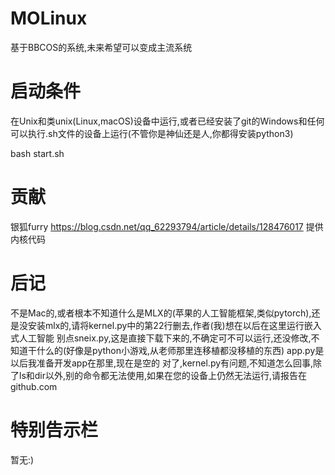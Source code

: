 # MOLinux
基于BBCOS的系统,未来希望可以变成主流系统

# 启动条件
在Unix和类unix(Linux,macOS)设备中运行,或者已经安装了git的Windows和任何可以执行.sh文件的设备上运行(不管你是神仙还是人,你都得安装python3)

bash start.sh

# 贡献
银狐furry
https://blog.csdn.net/qq_62293794/article/details/128476017
提供内核代码
# 后记
不是Mac的,或者根本不知道什么是MLX的(苹果的人工智能框架,类似pytorch),还是没安装mlx的,请将kernel.py中的第22行删去,作者(我)想在以后在这里运行嵌入式人工智能
别点sneix.py,这是直接下载下来的,不确定可不可以运行,还没修改,不知道干什么的(好像是python小游戏,从老师那里连移植都没移植的东西)
app.py是以后我准备开发app在那里,现在是空的
对了,kernel.py有问题,不知道怎么回事,除了ls和dir以外,别的命令都无法使用,如果在您的设备上仍然无法运行,请报告在github.com
# 特别告示栏
暂无:)